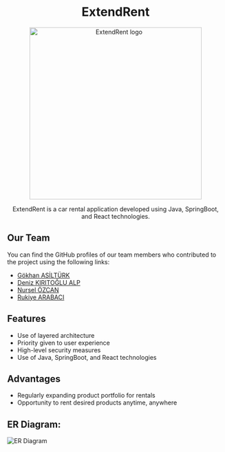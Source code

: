 <div align="center">
<h1>
<b>ExtendRent</b>
</h1>
    <img width="400" src="https://github.com/GokhanAsilturk/tobeto_rentAcar_crew_project/assets/92371744/47127a2d-e97a-446d-8b70-aed23472492a" alt="ExtendRent logo">
  <p>ExtendRent is a car rental application developed using Java, SpringBoot, and React technologies.</p>
</div>
  
## Our Team

You can find the GitHub profiles of our team members who contributed to the project using the following links:
- [Gökhan ASİLTÜRK](https://github.com/GokhanAsilturk)
- [Deniz KIRITOĞLU ALP](https://github.com/DnzErnOck)
- [Nursel ÖZCAN](https://github.com/Nurselina)
- [Rukiye ARABACI](https://github.com/Rkye)

## Features

- Use of layered architecture
- Priority given to user experience
- High-level security measures
- Use of Java, SpringBoot, and React technologies

## Advantages

- Regularly expanding product portfolio for rentals
- Opportunity to rent desired products anytime, anywhere

## ER Diagram:
![ER Diagram](https://github.com/GokhanAsilturk/tobeto_rentAcar_crew_project/assets/92371744/0263efcb-78ca-4254-9b60-0c9c3a646b5b)
